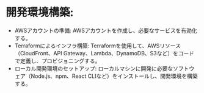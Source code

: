 # 開発環境構築:

* AWSアカウントの準備: AWSアカウントを作成し、必要なサービスを有効化する。
* Terraformによるインフラ構築: Terraformを使用して、AWSリソース（CloudFront、API Gateway、Lambda、DynamoDB、S3など）をコードで定義し、プロビジョニングする。
* ローカル開発環境のセットアップ: ローカルマシンに開発に必要なソフトウェア（Node.js、npm、React CLIなど）をインストールし、開発環境を構築する。